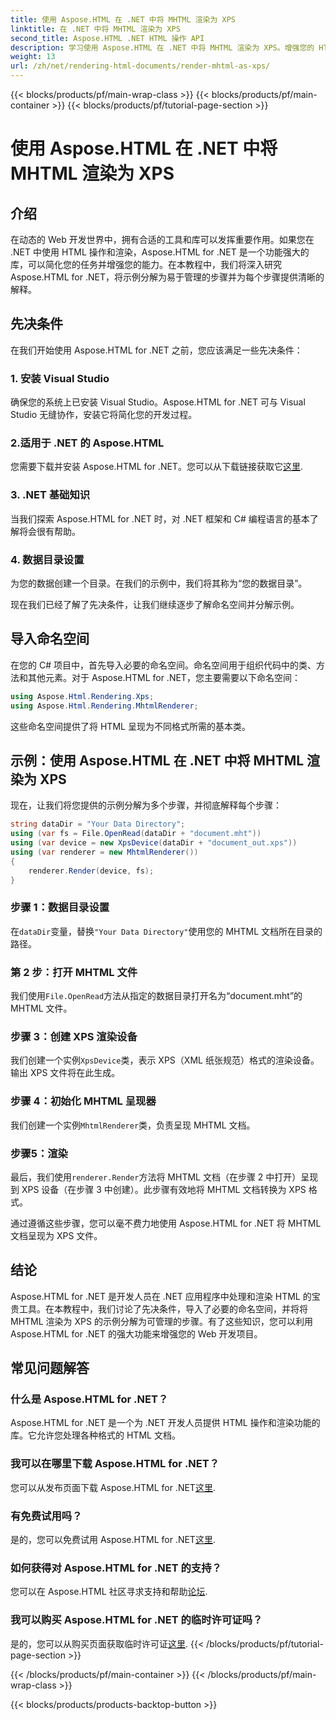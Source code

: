 ```yaml
---
title: 使用 Aspose.HTML 在 .NET 中将 MHTML 渲染为 XPS
linktitle: 在 .NET 中将 MHTML 渲染为 XPS
second_title: Aspose.HTML .NET HTML 操作 API
description: 学习使用 Aspose.HTML 在 .NET 中将 MHTML 渲染为 XPS。增强您的 HTML 操作技能并促进您的 Web 开发项目！
weight: 13
url: /zh/net/rendering-html-documents/render-mhtml-as-xps/
---
```


{{< blocks/products/pf/main-wrap-class >}}
{{< blocks/products/pf/main-container >}}
{{< blocks/products/pf/tutorial-page-section >}}

# 使用 Aspose.HTML 在 .NET 中将 MHTML 渲染为 XPS

## 介绍

在动态的 Web 开发世界中，拥有合适的工具和库可以发挥重要作用。如果您在 .NET 中使用 HTML 操作和渲染，Aspose.HTML for .NET 是一个功能强大的库，可以简化您的任务并增强您的能力。在本教程中，我们将深入研究 Aspose.HTML for .NET，将示例分解为易于管理的步骤并为每个步骤提供清晰的解释。

## 先决条件

在我们开始使用 Aspose.HTML for .NET 之前，您应该满足一些先决条件：

### 1. 安装 Visual Studio

确保您的系统上已安装 Visual Studio。Aspose.HTML for .NET 可与 Visual Studio 无缝协作，安装它将简化您的开发过程。

### 2.适用于 .NET 的 Aspose.HTML

您需要下载并安装 Aspose.HTML for .NET。您可以从下载链接获取它[这里](https://releases.aspose.com/html/net/).

### 3. .NET 基础知识

当我们探索 Aspose.HTML for .NET 时，对 .NET 框架和 C# 编程语言的基本了解将会很有帮助。

### 4. 数据目录设置

为您的数据创建一个目录。在我们的示例中，我们将其称为“您的数据目录”。

现在我们已经了解了先决条件，让我们继续逐步了解命名空间并分解示例。

## 导入命名空间

在您的 C# 项目中，首先导入必要的命名空间。命名空间用于组织代码中的类、方法和其他元素。对于 Aspose.HTML for .NET，您主要需要以下命名空间：

```csharp
using Aspose.Html.Rendering.Xps;
using Aspose.Html.Rendering.MhtmlRenderer;
```

这些命名空间提供了将 HTML 呈现为不同格式所需的基本类。

## 示例：使用 Aspose.HTML 在 .NET 中将 MHTML 渲染为 XPS

现在，让我们将您提供的示例分解为多个步骤，并彻底解释每个步骤：

```csharp
string dataDir = "Your Data Directory";
using (var fs = File.OpenRead(dataDir + "document.mht"))
using (var device = new XpsDevice(dataDir + "document_out.xps"))
using (var renderer = new MhtmlRenderer())
{
    renderer.Render(device, fs);
}
```

### 步骤 1：数据目录设置

在`dataDir`变量，替换`"Your Data Directory"`使用您的 MHTML 文档所在目录的路径。

### 第 2 步：打开 MHTML 文件

我们使用`File.OpenRead`方法从指定的数据目录打开名为“document.mht”的 MHTML 文件。

### 步骤 3：创建 XPS 渲染设备

我们创建一个实例`XpsDevice`类，表示 XPS（XML 纸张规范）格式的渲染设备。输出 XPS 文件将在此生成。

### 步骤 4：初始化 MHTML 呈现器

我们创建一个实例`MhtmlRenderer`类，负责呈现 MHTML 文档。

### 步骤5：渲染

最后，我们使用`renderer.Render`方法将 MHTML 文档（在步骤 2 中打开）呈现到 XPS 设备（在步骤 3 中创建）。此步骤有效地将 MHTML 文档转换为 XPS 格式。

通过遵循这些步骤，您可以毫不费力地使用 Aspose.HTML for .NET 将 MHTML 文档呈现为 XPS 文件。

## 结论

Aspose.HTML for .NET 是开发人员在 .NET 应用程序中处理和渲染 HTML 的宝贵工具。在本教程中，我们讨论了先决条件，导入了必要的命名空间，并将将 MHTML 渲染为 XPS 的示例分解为可管理的步骤。有了这些知识，您可以利用 Aspose.HTML for .NET 的强大功能来增强您的 Web 开发项目。

## 常见问题解答

### 什么是 Aspose.HTML for .NET？
Aspose.HTML for .NET 是一个为 .NET 开发人员提供 HTML 操作和渲染功能的库。它允许您处理各种格式的 HTML 文档。

### 我可以在哪里下载 Aspose.HTML for .NET？
您可以从发布页面下载 Aspose.HTML for .NET[这里](https://releases.aspose.com/html/net/).

### 有免费试用吗？
是的，您可以免费试用 Aspose.HTML for .NET[这里](https://releases.aspose.com/).

### 如何获得对 Aspose.HTML for .NET 的支持？
您可以在 Aspose.HTML 社区寻求支持和帮助[论坛](https://forum.aspose.com/).

### 我可以购买 Aspose.HTML for .NET 的临时许可证吗？
是的，您可以从购买页面获取临时许可证[这里](https://purchase.aspose.com/temporary-license/).
{{< /blocks/products/pf/tutorial-page-section >}}

{{< /blocks/products/pf/main-container >}}
{{< /blocks/products/pf/main-wrap-class >}}

{{< blocks/products/products-backtop-button >}}
